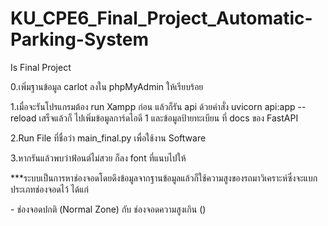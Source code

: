 # KU_CPE6_Final_Project_Automatic-Parking-System
Is Final Project 

<p>0.เพิ่มฐานข้อมูล carlot ลงใน phpMyAdmin ให้เรียบร้อย</p>
<p>1.เมื่อจะรันโปรแกรมต้อง run Xampp ก่อน แล้วก็รัน api ด้วยคำสั่ง uvicorn api:app --reload เสร็จแล้วก็ ไปเพิ่มข้อมูลการ์ดไอดี 1 และข้อมูลป้ายทะเบียน ที่ docs ของ FastAPI</p>
<p>2.Run File ที่ชื่อว่า main_final.py เพื่อใช้งาน Software</p>
<p>3.หากรันแล้วพบว่าฟ้อนต์ไม่สวย ก็ลง font ที่แนบไปให้</p>

<p>***ระบบเป็นการหาช่องจอดโดยดึงข้อมูลจากฐานข้อมูลแล้วก็ใช้ความสูงของรถมาวิเคราะห์ซึ่งจะแบกประเภทช่องจอดไว้
ได้แก่</p>
<p>- ช่องจอดปกติ (Normal Zone) กับ ช่องจอดความสูงเกิน ()</p>
